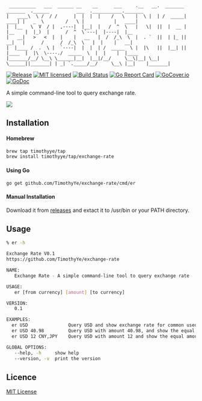 ```
 __________   ___  ______ __    __      ___     .__   __.  _______ _______  .______          ___  .___________._______ 
|   ____\  \ /  / /      |  |  |  |    /   \    |  \ |  | /  _____|   ____| |   _  \        /   \ |           |   ____|
|  |__   \  V  / |  ,----|  |__|  |   /  ^  \   |   \|  ||  |  __ |  |__    |  |_)  |      /  ^  \`---|  |----|  |__   
|   __|   >   <  |  |    |   __   |  /  /_\  \  |  . `  ||  | |_ ||   __|   |      /      /  /_\  \   |  |    |   __|  
|  |____ /  .  \ |  `----|  |  |  | /  _____  \ |  |\   ||  |__| ||  |____  |  |\  \----./  _____  \  |  |    |  |____ 
|_______/__/ \__\ \______|__|  |__|/__/     \__\|__| \__| \______||_______| | _| `._____/__/     \__\ |__|    |_______|
```
[![Release][3]][4] [![MIT licensed][5]][6] [![Build Status][1]][2] [![Go Report Card][7]][8] [![GoCover.io][11]][12] [![GoDoc][9]][10]

[1]: https://travis-ci.org/TimothyYe/exchange-rate.svg?branch=master
[2]: https://travis-ci.org/TimothyYe/exchange-rate
[3]: http://github-release-version.herokuapp.com/github/timothyye/exchange-rate/release.svg?style=flat
[4]: https://github.com/timothyye/exchange-rate/releases/latest
[5]: https://img.shields.io/dub/l/vibe-d.svg
[6]: LICENSE
[7]: https://goreportcard.com/badge/github.com/timothyye/exchange-rate
[8]: https://goreportcard.com/report/github.com/timothyye/exchange-rate
[9]: https://godoc.org/github.com/TimothyYe/exchange-rate?status.svg
[10]: https://godoc.org/github.com/TimothyYe/exchange-rate
[11]: https://img.shields.io/badge/gocover.io-81.8%25-green.svg
[12]: https://gocover.io/github.com/timothyye/exchange-rate

A simple command-line tool to query exchange rate.

![](https://github.com/TimothyYe/exchange-rate/blob/master/snapshots/er-demo.gif?raw=true)

## Installation

#### Homebrew

```bash
brew tap timothyye/tap
brew install timothyye/tap/exchange-rate
```

#### Using Go

```bash
go get github.com/TimothyYe/exchange-rate/cmd/er
```

#### Manual Installation

Download it from [releases](https://github.com/TimothyYe/exchange-rate/releases) and extact it to /usr/bin or your PATH directory.

## Usage
```bash
% er -h

Exchange Rate V0.1
https://github.com/TimothyYe/exchange-rate

NAME:
   Exchange Rate - A simple command-line tool to query exchange rate

USAGE:
   er [from currency] [amount] [to currency]

VERSION:
   0.1

EXAMPLES:
  er USD               Query USD and show exchange rate for common used currencies.  
  er USD 40.98         Query USD with amount 40.98, and show the equal amount of other currencies.  
  er USD 12 CNY,JPY    Query USD with amount 12 and show the equal amount of specified currencies.  

GLOBAL OPTIONS:
   --help, -h     show help
   --version, -v  print the version
```

## Licence

[MIT License](https://github.com/TimothyYe/exchange-rate/blob/master/LICENSE)

